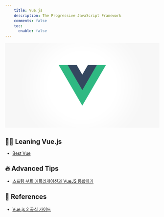 ```yaml
---
    title: Vue.js
    description: The Progressive JavaScript Framework
    comments: false
    toc:
      enable: false
---
```


![](/images/logo/vuejs.png#compact)

## 👨‍💻 Leaning Vue.js

- [Best Vue](best-vue)

## 🔥 Advanced Tips
- [스프링 부트 애플리케이션과 VueJS 통합하기](spring-boot-application-with-vuejs)

## 🔖 References
- [Vue.js 2 공식 가이드](https://kr.vuejs.org/v2/guide/index.html)
